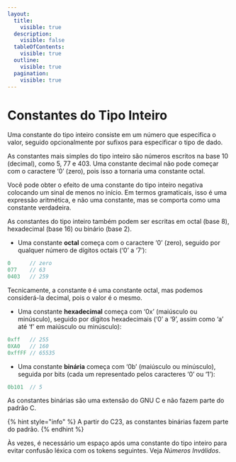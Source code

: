 ```yaml
---
layout:
  title:
    visible: true
  description:
    visible: false
  tableOfContents:
    visible: true
  outline:
    visible: true
  pagination:
    visible: true
---
```


# Constantes do Tipo Inteiro

Uma constante do tipo inteiro consiste em um número que especifica o valor, seguido opcionalmente por sufixos para especificar o tipo de dado.

As constantes mais simples do tipo inteiro são números escritos na base 10 (decimal), como 5, 77 e 403. Uma constante decimal não pode começar com o caractere ‘0’ (zero), pois isso a tornaria uma constante octal.

Você pode obter o efeito de uma constante do tipo inteiro negativa colocando um sinal de menos no início. Em termos gramaticais, isso é uma expressão aritmética, e não uma constante, mas se comporta como uma constante verdadeira.

As constantes do tipo inteiro também podem ser escritas em octal (base 8), hexadecimal (base 16) ou binário (base 2).

* Uma constante **octal** começa com o caractere ‘0’ (zero), seguido por qualquer número de dígitos octais (‘0’ a ‘7’):

```c
0      // zero
077    // 63
0403   // 259
```

Tecnicamente, a constante `0` é uma constante octal, mas podemos considerá-la decimal, pois o valor é o mesmo.

* Uma constante **hexadecimal** começa com ‘0x’ (maiúsculo ou minúsculo), seguido por dígitos hexadecimais (‘0’ a ‘9’, assim como ‘a’ até ‘f’ em maiúsculo ou minúsculo):

```c
0xff   // 255
0XA0   // 160
0xffFF // 65535
```

* Uma constante **binária** começa com ‘0b’ (maiúsculo ou minúsculo), seguida por bits (cada um representado pelos caracteres ‘0’ ou ‘1’):

```c
0b101  // 5
```

As constantes binárias são uma extensão do GNU C e não fazem parte do padrão C.

{% hint style="info" %}
A partir do C23, as constantes binárias fazem parte do padrão.
{% endhint %}

Às vezes, é necessário um espaço após uma constante do tipo inteiro para evitar confusão léxica com os tokens seguintes. Veja _Números Inválidos_.
